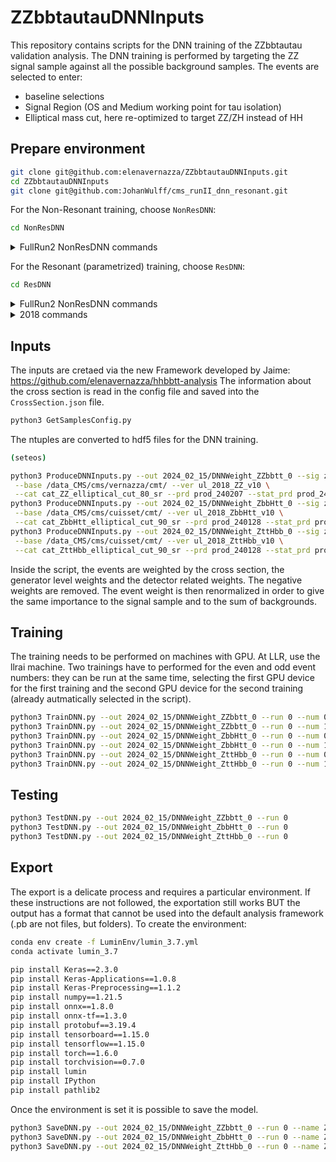 # ZZbbtautauDNNInputs

This repository contains scripts for the DNN training of the ZZbbtautau validation analysis.
The DNN training is performed by targeting the ZZ signal sample against all the possible background samples.
The events are selected to enter:
- baseline selections
- Signal Region (OS and Medium working point for tau isolation)
- Elliptical mass cut, here re-optimized to target ZZ/ZH instead of HH

## Prepare environment

```bash
git clone git@github.com:elenavernazza/ZZbbtautauDNNInputs.git
cd ZZbbtautauDNNInputs
git clone git@github.com:JohanWulff/cms_runII_dnn_resonant.git
```

For the Non-Resonant training, choose `NonResDNN`:
```bash
cd NonResDNN
```

<details>
<summary>FullRun2 NonResDNN commands</summary>

```bash
python3 ProduceDNNInputs.py --out 2024_03_26/DNNWeight_ZZbbtt_FullRun2_0 --sig zz_sl_signal --bkg all --json CrossSectionZZ.json \
 --base /data_CMS/cms/vernazza/cmt/ --ver ul_2016_ZZ_v12,ul_2016_HIPM_ZZ_v12,ul_2017_ZZ_v12,ul_2018_ZZ_v12 \
 --cat cat_ZZ_elliptical_cut_90_sr --prd prod_240318 --stat_prd prod_240305 --eos True
python3 ProduceDNNInputs.py --out 2024_03_26/DNNWeight_ZbbHtt_FullRun2_0 --sig zh_zbb_htt_signal --bkg all --json CrossSectionZbbHtt.json \
 --base /data_CMS/cms/cuisset/cmt/ --ver ul_2016_ZbbHtt_v12,ul_2016_HIPM_ZbbHtt_v12,ul_2017_ZbbHtt_v12,ul_2018_ZbbHtt_v12 \
 --cat cat_ZbbHtt_elliptical_cut_90_sr --prd prod_240312_DNNinput --stat_prd prod_240305 --eos True
python3 ProduceDNNInputs.py --out 2024_03_26/DNNWeight_ZttHbb_FullRun2_0 --sig zh_ztt_hbb_signal --bkg all --json CrossSectionZttHbb.json \
 --base /data_CMS/cms/cuisset/cmt/ --ver ul_2016_ZttHbb_v12,ul_2016_HIPM_ZttHbb_v12,ul_2017_ZttHbb_v12,ul_2018_ZttHbb_v12 \
 --cat cat_ZttHbb_elliptical_cut_90_sr --prd prod_240312_DNNinput --stat_prd prod_240305 --eos True
```

```bash
python3 TrainDNN.py --out 2024_03_26/DNNWeight_ZZbbtt_FullRun2_0 --run 0 --num 0
python3 TrainDNN.py --out 2024_03_26/DNNWeight_ZZbbtt_FullRun2_0 --run 0 --num 1

python3 TrainDNN.py --out 2024_03_26/DNNWeight_ZbbHtt_FullRun2_0 --run 0 --num 0
python3 TrainDNN.py --out 2024_03_26/DNNWeight_ZbbHtt_FullRun2_0 --run 0 --num 1
 
python3 TrainDNN.py --out 2024_03_26/DNNWeight_ZttHbb_FullRun2_0 --run 0 --num 0
python3 TrainDNN.py --out 2024_03_26/DNNWeight_ZttHbb_FullRun2_0 --run 0 --num 1
```

```bash
python3 TestDNN.py --out 2024_03_26/DNNWeight_ZZbbtt_FullRun2_0 --run 0 
python3 TestDNN.py --out 2024_03_26/DNNWeight_ZbbHtt_FullRun2_0 --run 0
python3 TestDNN.py --out 2024_03_26/DNNWeight_ZttHbb_FullRun2_0 --run 0
```

```bash
python3 SaveDNN.py --out 2024_03_26/DNNWeight_ZZbbtt_FullRun2_0 --run 0 --name ZZbbtt --fold 2024-03-26
python3 SaveDNN.py --out 2024_03_26/DNNWeight_ZbbHtt_FullRun2_0 --run 0 --name ZbbHtt --fold 2024-03-26
python3 SaveDNN.py --out 2024_03_26/DNNWeight_ZttHbb_FullRun2_0 --run 0 --name ZttHbb --fold 2024-03-26
```

</details>

For the Resonant (parametrized) training, choose `ResDNN`:
```bash
cd ResDNN
```

<details>
<summary>FullRun2 NonResDNN commands</summary>

```bash
python3 ProduceDNNInputs.py --out 2024_04_29/DNNWeight_ZZbbtt_0 \
 --sig GluGluToXToZZTo2B2Tau_M200,GluGluToXToZZTo2B2Tau_M210,GluGluToXToZZTo2B2Tau_M220,GluGluToXToZZTo2B2Tau_M230,GluGluToXToZZTo2B2Tau_M240,GluGluToXToZZTo2B2Tau_M250,\
GluGluToXToZZTo2B2Tau_M260,GluGluToXToZZTo2B2Tau_M270,GluGluToXToZZTo2B2Tau_M280,GluGluToXToZZTo2B2Tau_M300,GluGluToXToZZTo2B2Tau_M320,GluGluToXToZZTo2B2Tau_M350,GluGluToXToZZTo2B2Tau_M360,\
GluGluToXToZZTo2B2Tau_M400,GluGluToXToZZTo2B2Tau_M450,GluGluToXToZZTo2B2Tau_M500,GluGluToXToZZTo2B2Tau_M550,GluGluToXToZZTo2B2Tau_M600,GluGluToXToZZTo2B2Tau_M650,GluGluToXToZZTo2B2Tau_M700,\
GluGluToXToZZTo2B2Tau_M750,GluGluToXToZZTo2B2Tau_M800,GluGluToXToZZTo2B2Tau_M850,GluGluToXToZZTo2B2Tau_M900,GluGluToXToZZTo2B2Tau_M1000,GluGluToXToZZTo2B2Tau_M1100,GluGluToXToZZTo2B2Tau_M1200,\
GluGluToXToZZTo2B2Tau_M1300,GluGluToXToZZTo2B2Tau_M1400,GluGluToXToZZTo2B2Tau_M1500,GluGluToXToZZTo2B2Tau_M1600,GluGluToXToZZTo2B2Tau_M1700,GluGluToXToZZTo2B2Tau_M1800,GluGluToXToZZTo2B2Tau_M1900,\
GluGluToXToZZTo2B2Tau_M2000,GluGluToXToZZTo2B2Tau_M2200,GluGluToXToZZTo2B2Tau_M2400,GluGluToXToZZTo2B2Tau_M2500,GluGluToXToZZTo2B2Tau_M2600,GluGluToXToZZTo2B2Tau_M2800,GluGluToXToZZTo2B2Tau_M3000,\
GluGluToXToZZTo2B2Tau_M3500,GluGluToXToZZTo2B2Tau_M4000,GluGluToXToZZTo2B2Tau_M4500,GluGluToXToZZTo2B2Tau_M5000 \
 --bkg all --json CrossSectionZZ.json \
 --base /data_CMS/cms/vernazza/cmt/ --ver ul_2016_ZZ_v12,ul_2016_HIPM_ZZ_v12,ul_2017_ZZ_v12,ul_2018_ZZ_v12 \
 --cat cat_ZZ_elliptical_cut_90_sr --prd prod_240318 --stat_prd prod_240305 --eos True

python3 ProduceDNNInputs.py --out 2024_04_29/DNNWeight_ZbbHtt_0 \
 --sig ZprimeToZH_ZToBB_HToTauTau_M600,ZprimeToZH_ZToBB_HToTauTau_M800,ZprimeToZH_ZToBB_HToTauTau_M1000,ZprimeToZH_ZToBB_HToTauTau_M1200,ZprimeToZH_ZToBB_HToTauTau_M1400,\
ZprimeToZH_ZToBB_HToTauTau_M1600,ZprimeToZH_ZToBB_HToTauTau_M1800,ZprimeToZH_ZToBB_HToTauTau_M2000,ZprimeToZH_ZToBB_HToTauTau_M2500,ZprimeToZH_ZToBB_HToTauTau_M3000,\
ZprimeToZH_ZToBB_HToTauTau_M3500,ZprimeToZH_ZToBB_HToTauTau_M4000 \
 --bkg all --json CrossSectionZbbHtt.json \
 --base /data_CMS/cms/cuisset/cmt/ --ver ul_2016_ZbbHtt_v12,ul_2016_HIPM_ZbbHtt_v12,ul_2017_ZbbHtt_v12,ul_2018_ZbbHtt_v12 \
 --cat cat_ZbbHtt_elliptical_cut_90_sr --prd prod_240312_DNNinput --stat_prd prod_240305 --eos True

python3 ProduceDNNInputs.py --out 2024_04_29/DNNWeight_ZttHbb_0 \
 --sig ZprimeToZH_ZToTauTau_HToBB_M600,ZprimeToZH_ZToTauTau_HToBB_M800,ZprimeToZH_ZToTauTau_HToBB_M1000,ZprimeToZH_ZToTauTau_HToBB_M1200,ZprimeToZH_ZToTauTau_HToBB_M1400,\
ZprimeToZH_ZToTauTau_HToBB_M1600,ZprimeToZH_ZToTauTau_HToBB_M1800,ZprimeToZH_ZToTauTau_HToBB_M2000,ZprimeToZH_ZToTauTau_HToBB_M2500,ZprimeToZH_ZToTauTau_HToBB_M3000,\
ZprimeToZH_ZToTauTau_HToBB_M3500,ZprimeToZH_ZToTauTau_HToBB_M4000 \
 --bkg all --json CrossSectionZttHbb.json \
 --base /data_CMS/cms/cuisset/cmt/ --ver ul_2016_ZttHbb_v12,ul_2016_HIPM_ZttHbb_v12,ul_2017_ZttHbb_v12,ul_2018_ZttHbb_v12 \
 --cat cat_ZttHbb_elliptical_cut_90_sr --prd prod_240312_DNNinput --stat_prd prod_240305 --eos True
```

```bash
python3 TrainDNN.py --out 2024_04_29/DNNWeight_ZZbbtt_0 --run 0 --num 0
python3 TrainDNN.py --out 2024_04_29/DNNWeight_ZZbbtt_0 --run 0 --num 1

python3 TrainDNN.py --out 2024_04_29/DNNWeight_ZbbHtt_0 --run 0 --num 0
python3 TrainDNN.py --out 2024_04_29/DNNWeight_ZbbHtt_0 --run 0 --num 1

python3 TrainDNN.py --out 2024_04_29/DNNWeight_ZttHbb_0 --run 0 --num 0
python3 TrainDNN.py --out 2024_04_29/DNNWeight_ZttHbb_0 --run 0 --num 1
```

```bash
python3 TestDNN.py --out 2024_04_29/DNNWeight_ZZbbtt_0 --run 0
python3 TestDNN.py --out 2024_04_29/DNNWeight_ZbbHtt_0 --run 0 
python3 TestDNN.py --out 2024_04_29/DNNWeight_ZttHbb_0 --run 0 
```

```bash
conda activate lumin_3.7
python3 SaveDNN.py --out 2024_04_29/DNNWeight_ZZbbtt_0 --run 0 --name ResZZbbtt --fold 2024-04-29
python3 SaveDNN.py --out 2024_04_29/DNNWeight_ZbbHtt_0 --run 0 --name ResZbbHtt --fold 2024-04-29
python3 SaveDNN.py --out 2024_04_29/DNNWeight_ZttHbb_0 --run 0 --name ResZttHbb --fold 2024-04-29
```

</details>

<details>
<summary>2018 commands</summary>

```bash
python3 ProduceDNNInputs.py --out 2024_03_26/DNNWeight_ZZbbtt_0 \
 --sig ggXZZbbtt_M200,ggXZZbbtt_M300,ggXZZbbtt_M400,ggXZZbbtt_M500,ggXZZbbtt_M600,ggXZZbbtt_M700,ggXZZbbtt_M800,ggXZZbbtt_M900,\
ggXZZbbtt_M1000,ggXZZbbtt_M1100,ggXZZbbtt_M1200,ggXZZbbtt_M1300,ggXZZbbtt_M1400,ggXZZbbtt_M1500,ggXZZbbtt_M2000,ggXZZbbtt_M3000 \
 --bkg all --json CrossSectionZZ.json \
 --base /data_CMS/cms/vernazza/cmt/ --ver ul_2018_ZZ_v12 \
 --cat cat_ZZ_elliptical_cut_90_sr --prd prod_240318 --stat_prd prod_240305 --eos True
python3 ProduceDNNInputs.py --out 2024_03_26/DNNWeight_ZbbHtt_0 \
 --sig Zprime_Zh_Zbbhtautau_M500_v3,Zprime_Zh_Zbbhtautau_M1000_v3,Zprime_Zh_Zbbhtautau_M2000_v3,Zprime_Zh_Zbbhtautau_M3000_v3,Zprime_Zh_Zbbhtautau_M4000_v3 \
 --bkg all --json CrossSectionZbbHtt.json \
 --base /data_CMS/cms/cuisset/cmt/ --ver ul_2018_ZbbHtt_v12 \
 --cat cat_ZbbHtt_elliptical_cut_90_sr --prd prod_240312_DNNinput --stat_prd prod_240305 --eos True
python3 ProduceDNNInputs.py --out 2024_03_26/DNNWeight_ZttHbb_0 \
 --sig Zprime_Zh_Ztautauhbb_M500_v3,Zprime_Zh_Ztautauhbb_M1000_v3,Zprime_Zh_Ztautauhbb_M2000_v3,Zprime_Zh_Ztautauhbb_M3000_v3,Zprime_Zh_Ztautauhbb_M4000_v3 \
 --bkg all --json CrossSectionZttHbb.json \
 --base /data_CMS/cms/cuisset/cmt/ --ver ul_2018_ZttHbb_v12 \
 --cat cat_ZttHbb_elliptical_cut_90_sr --prd prod_240312_DNNinput --stat_prd prod_240305 --eos True
```

```bash
python3 TrainDNN.py --out 2024_03_26/DNNWeight_ZZbbtt_0 --run 0 --num 0
python3 TrainDNN.py --out 2024_03_26/DNNWeight_ZZbbtt_0 --run 0 --num 1

python3 TrainDNN.py --out 2024_03_26/DNNWeight_ZbbHtt_0 --run 0 --num 0
python3 TrainDNN.py --out 2024_03_26/DNNWeight_ZbbHtt_0 --run 0 --num 1

python3 TrainDNN.py --out 2024_03_26/DNNWeight_ZttHbb_0 --run 0 --num 0
python3 TrainDNN.py --out 2024_03_26/DNNWeight_ZttHbb_0 --run 0 --num 1
```

```bash
python3 TestDNN.py --out 2024_03_26/DNNWeight_ZZbbtt_0 --run 0
python3 TestDNN.py --out 2024_03_26/DNNWeight_ZbbHtt_0 --run 0 
python3 TestDNN.py --out 2024_03_26/DNNWeight_ZttHbb_0 --run 0 
```

```bash
conda activate lumin_3.7
python3 SaveDNN.py --out 2024_03_26/DNNWeight_ZZbbtt_0 --run 0 --name ResZZbbtt --fold 2024-03-26
python3 SaveDNN.py --out 2024_03_26/DNNWeight_ZbbHtt_0 --run 0 --name ResZbbHtt --fold 2024-03-26
python3 SaveDNN.py --out 2024_03_26/DNNWeight_ZttHbb_0 --run 0 --name ResZttHbb --fold 2024-03-26
```

</details>

## Inputs

The inputs are cretaed via the new Framework developed by Jaime: https://github.com/elenavernazza/hhbbtt-analysis
The information about the cross section is read in the config file and saved into the `CrossSection.json` file.

```bash
python3 GetSamplesConfig.py
```

The ntuples are converted to hdf5 files for the DNN training.

```bash
(seteos)

python3 ProduceDNNInputs.py --out 2024_02_15/DNNWeight_ZZbbtt_0 --sig zz_sl_signal --bkg all --json CrossSectionZZ.json \
 --base /data_CMS/cms/vernazza/cmt/ --ver ul_2018_ZZ_v10 \
 --cat cat_ZZ_elliptical_cut_80_sr --prd prod_240207 --stat_prd prod_240128 --eos True
python3 ProduceDNNInputs.py --out 2024_02_15/DNNWeight_ZbbHtt_0 --sig zh_zbb_htt_signal --bkg all --json CrossSectionZbbHtt.json \
 --base /data_CMS/cms/cuisset/cmt/ --ver ul_2018_ZbbHtt_v10 \
 --cat cat_ZbbHtt_elliptical_cut_90_sr --prd prod_240128 --stat_prd prod_240128 --eos True
python3 ProduceDNNInputs.py --out 2024_02_15/DNNWeight_ZttHbb_0 --sig zh_ztt_hbb_signal --bkg all --json CrossSectionZttHbb.json \
 --base /data_CMS/cms/cuisset/cmt/ --ver ul_2018_ZttHbb_v10 \
 --cat cat_ZttHbb_elliptical_cut_90_sr --prd prod_240128 --stat_prd prod_240128 --eos True
```

Inside the script, the events are weighted by the cross section, the generator level weights and the detector related weights. The negative weights are removed.
The event weight is then renormalized in order to give the same importance to the signal sample and to the sum of backgrounds.

## Training

The training needs to be performed on machines with GPU. At LLR, use the llrai machine.
Two trainings have to performed for the even and odd event numbers: they can be run at the same time, selecting the first GPU device for the first training and the second GPU device for the second training (already autmatically selected in the script).

```bash
python3 TrainDNN.py --out 2024_02_15/DNNWeight_ZZbbtt_0 --run 0 --num 0
python3 TrainDNN.py --out 2024_02_15/DNNWeight_ZZbbtt_0 --run 0 --num 1
python3 TrainDNN.py --out 2024_02_15/DNNWeight_ZbbHtt_0 --run 0 --num 0
python3 TrainDNN.py --out 2024_02_15/DNNWeight_ZbbHtt_0 --run 0 --num 1
python3 TrainDNN.py --out 2024_02_15/DNNWeight_ZttHbb_0 --run 0 --num 0
python3 TrainDNN.py --out 2024_02_15/DNNWeight_ZttHbb_0 --run 0 --num 1
```

## Testing

```bash
python3 TestDNN.py --out 2024_02_15/DNNWeight_ZZbbtt_0 --run 0 
python3 TestDNN.py --out 2024_02_15/DNNWeight_ZbbHtt_0 --run 0
python3 TestDNN.py --out 2024_02_15/DNNWeight_ZttHbb_0 --run 0
```

## Export

The export is a delicate process and requires a particular environment. If these instructions are not followed, the exportation still works BUT the output has a format that cannot be used into the default analysis framework (.pb are not files, but folders).
To create the environment:

```bash
conda env create -f LuminEnv/lumin_3.7.yml
conda activate lumin_3.7

pip install Keras==2.3.0
pip install Keras-Applications==1.0.8
pip install Keras-Preprocessing==1.1.2
pip install numpy==1.21.5
pip install onnx==1.8.0
pip install onnx-tf==1.3.0
pip install protobuf==3.19.4
pip install tensorboard==1.15.0
pip install tensorflow==1.15.0
pip install torch==1.6.0
pip install torchvision==0.7.0
pip install lumin
pip install IPython
pip install pathlib2
```

Once the environment is set it is possible to save the model.

```bash
python3 SaveDNN.py --out 2024_02_15/DNNWeight_ZZbbtt_0 --run 0 --name ZZbbtt
python3 SaveDNN.py --out 2024_02_15/DNNWeight_ZbbHtt_0 --run 0 --name ZbbHtt
python3 SaveDNN.py --out 2024_02_15/DNNWeight_ZttHbb_0 --run 0 --name ZttHbb
```